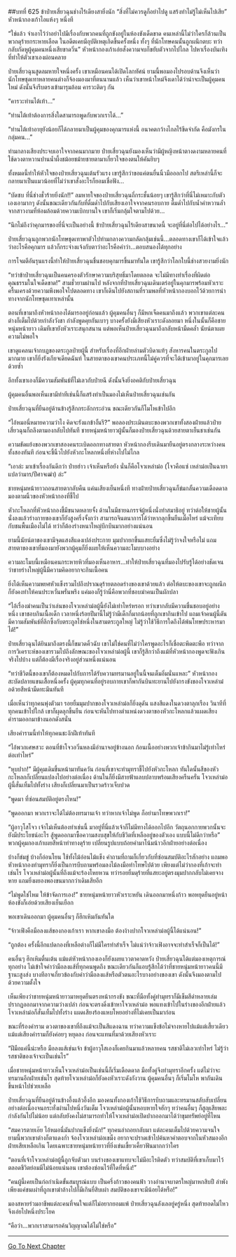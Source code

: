 ##บทที่ 625 ข้าป๋ายเสี่ยวฉุนช่างไร้เดียงสายิ่งนัก
“สิ่งที่ไม่ควรดูก็อย่าไปดู แสร้งทำไม่รู้ไม่เห็นไปเสีย” หัวหน้ากองเก้าไอแห้งๆ หนึ่งที

“ใช่แล้ว จำเอาไว้ว่าอย่าไปมีเรื่องกับพวกคนที่ถูกขังอยู่ในห้องขังเด็ดขาด คนเหล่านี้ไม่ว่าใครก็ล้วนเป็นพวกดุร้ายกระหายเลือด ในอดีตเคยมีอุบัติเหตุเกิดขึ้นครั้งหนึ่ง ทั้งๆ ที่นักโทษคนนั้นถูกผนึกตบะ ทว่ากลับกัดหูผู้คุมคนหนึ่งเสียขาดวิ่น” หัวหน้ากองเก้าเอ่ยสั่งความจบก็ขยับตัวจากไปไกล ไปหาเรื่องบันเทิงที่ทำให้ตัวเขาเองผ่อนคลาย

ป๋ายเสี่ยวฉุนสูดลมหายใจหนึ่งครั้ง เขาเหมือนคนได้เปิดโลกทัศน์ ยามนี้พอมองไปรอบด้านจึงเห็นว่านักโทษชุดเทาหลายคนต่างก็จ้องมองมาที่ตนนานแล้ว เห็นว่าเขาหน้าใหม่จึงเดาได้ว่าน่าจะเป็นผู้คุมคนใหม่ ดังนั้นจึงรีบตรงเข้ามารุมล้อม คารวะติดๆ กัน

“คารวะท่านไต้เท้า...”

“ท่านไต้เท้าต้องการสิ่งใดสามารถพูดกับพวกเราได้...”

“ท่านไต้เท้าอายุยังน้อยก็ได้กลายมาเป็นผู้คุมของคุกมารแห่งนี้ อนาคตกว้างไกลไร้ขีดจำกัด คือมังกรในกลุ่มคน...”

ท่ามกลางเสียงประจบเอาใจจากคนมากมาย ป๋ายเสี่ยวฉุนยังมองเห็นว่ามีผู้หญิงหน้าตางดงามหลายคนที่ใช้ดวงตาหวานปานน้ำผึ้งชม้อยชม้ายชายตามาเกี่ยวใจของตนให้คันยิบๆ

ทั้งหมดนี้ทำให้หัวใจของป๋ายเสี่ยวฉุนเต้นรัวแรง เขารู้สึกว่าขอแค่ตนยื่นนิ้วมือออกไป สตรีเหล่านี้ก็จะกลายมาเป็นแมวน้อยที่ไม่ว่าเขาสั่งอะไรก็ยอมเชื่อฟัง...

“บัดซบ ที่นี่ช่างชั่วร้ายยิ่งนัก!!” ลมหายใจของป๋ายเสี่ยวฉุนถี่กระชั้นน้อยๆ เขารู้สึกว่าที่นี่ไม่เหมาะกับตัวเองเอามากๆ ดังนั้นขณะเดียวกันกับที่ดื่มด่ำไปกับเสียงเอาใจจากคนรอบกาย ดื่มด่ำไปกับน้ำคำหวานล้ำจากสาวงามที่ห้อมล้อมด้วยความเบิกบานใจ เขาก็เริ่มกลุ้มใจตามไปด้วย...

“นึกไม่ถึงว่าคุกมารของที่นี่จะเป็นอย่างนี้ ข้าป๋ายเสี่ยวฉุนไร้เดียงสาขนาดนี้ จะอยู่ที่นี่ต่อไปได้อย่างไร...”

ป๋ายเสี่ยวฉุนถูกพวกนักโทษชุดเทาพาตัวไปท่ามกลางความกลัดกลุ้มเช่นนี้...ตลอดทางเขาก็ได้เข้าใจแล้วว่าอะไรคือคุกมาร แล้วก็กระจ่างแจ้งกับตาว่าอะไรคือคำว่า...ตอบสนองได้ทุกอย่าง

การโจมตีอันรุนแรงนี้ทำให้ป๋ายเสี่ยวฉุนชื่นชอบคุกมารขึ้นมาทันใด เขารู้สึกว่าโลกใบนี้ช่างสวยงามยิ่งนัก

“ทว่าข้าป๋ายเสี่ยวฉุนเป็นคนครองตัวรักษาความบริสุทธิ์มาโดยตลอด จะไม่มีทางทำเรื่องที่ผิดต่อคุณธรรมในใจเด็ดขาด!” สามชั่วยามผ่านไป หลังจากที่ป๋ายเสี่ยวฉุนเดินเตร่อยู่ในคุกมารพร้อมหัวเราะครื้นเครงด้วยความพึงพอใจไปตลอดทาง เขาก็เดินไปยังสถานที่รวมพลที่หัวหน้ากองบอกไว้ด้วยการนำทางจากนักโทษชุดเทาเหล่านั้น

ตอนที่เขามาถึงหัวหน้ากองได้มารออยู่ก่อนแล้ว ผู้คุมคนอื่นๆ ก็มีหกเจ็ดคนมาถึงแล้ว พวกเขาแต่ละคนต่างก็เต็มไปด้วยกำลังวังชา กำลังพูดคุยกันเบาๆ บางครั้งยังมีเสียงหัวเราะดังลอยมา หนึ่งในนั้นก็คือชายหนุ่มหน้ายาว เดิมทีเขายังหัวเราะสนุกสนาน แต่พอเห็นป๋ายเสี่ยวฉุนมาถึงกลับหน้ามืดคล้ำ นัยน์ตาเผยความไม่พอใจ

เขาดูแคลนเจ้ากบฏของตระกูลป๋ายผู้นี้ สำหรับเรื่องที่อีกฝ่ายล่ามตัวบิดาแท้ๆ สังหารคนในตระกูลไปมากมาย เขาก็ยิ่งรังเกียจเดียดฉันท์ ในสายตาของเขาคนประเภทนี้ไม่คู่ควรที่จะได้เข้ามาอยู่ในคุกมารเลยด้วยซ้ำ

อีกทั้งเขาเองก็มีความสัมพันธ์ที่ไม่เลวกับป๋ายฉี ดังนั้นจึงยิ่งอคติกับป๋ายเสี่ยวฉุน

ผู้คุมคนอื่นพอเห็นเขามีท่าทีเช่นนี้ก็แสร้งทำเป็นมองไม่เห็นป๋ายเสี่ยวฉุนเช่นกัน

ป๋ายเสี่ยวฉุนที่ยืนอยู่ด้านข้างรู้สึกกระอักกระอ่วน ขณะเดียวกันก็โมโหเข้าไปอีก

“ไอ้หมอนี่หมายความว่าไง คิดจะรังแกข้างั้นรึ?” พอลองประเมินตบะของพวกเขาทั้งสองฝ่ายแล้วป๋ายเสี่ยวฉุนก็ถลึงตามองกลับไปทันที ชายหนุ่มหน้ายาวผู้นั้นก็มองป๋ายเสี่ยวฉุนด้วยสายตาเย็นชาเช่นกัน

ความขัดแย้งของพวกเขาสองคนระเบิดออกทางสายตา หัวหน้ากองรีบเดินมายืนอยู่ตรงกลางระหว่างคนทั้งสองทันที ก่อนจะชี้นิ้วไปยังหัวกะโหลกหนึ่งที่ห่างไปไม่ไกล

“เอาล่ะ มาเข้าเรื่องกันดีกว่า ป๋ายฮ่าว เจ้าเห็นหรือยัง นั่นก็คือโจวเหล่าม๋อ (โจวคือแซ่ เหล่าม๋อเป็นฉายาแปลว่ามาร/ปีศาจเฒ่า) ล่ะ”

ชายหนุ่มหน้ายาวถอนสายตากลับคืน แค่นเสียงเย็นหนึ่งที ทางฝ่ายป๋ายเสี่ยวฉุนก็ข่มกลั้นความเดือดดาลมองตามนิ้วของหัวหน้ากองที่ชี้ไป

หัวกะโหลกที่หัวหน้ากองชี้มีขนาดหลายจั้ง ด้านในมีชายฉกรรจ์ผู้หนึ่งนั่งทำสมาธิอยู่ ทว่าต่อให้ชายผู้นั้นนั่งลงแล้วร่างกายของเขาก็ยังสูงครึ่งจั้งกว่า สามารถจินตนาการได้ว่าหากลุกขึ้นยืนเมื่อไหร่ แม้จะเทียบกับชนพื้นเมืองไม่ได้ ทว่าก็ต้องร่างหนาใหญ่บึกบึนมากอย่างแน่นอน

ยามนี้นัยน์ตาของเขามีจุดแสงสีแดงเปล่งประกาย มุมปากยกขึ้นแสยะยิ้มซึ่งไม่รู้ว่าจงใจหรือไม่ แถมสายตาของเขาที่มองมายังพวกผู้คุมก็ยิ่งเผยให้เห็นความละโมบบางอย่าง

ความละโมบนี้เหมือนคนกระหายหิวที่มองเห็นอาหาร...ทำให้ป๋ายเสี่ยวฉุนที่มองไปรับรู้ได้อย่างชัดเจนว่าชายร่างใหญ่ผู้นี้มีความคิดอยากจะกินเนื้อคน

ยิ่งได้เห็นความพยศหัวแข็งรวมไปถึงปราณดุร้ายตลอดร่างของเขาด้วยแล้ว ต่อให้ตบะของเขาจะถูกผนึกก็ยังคงทำให้คนประหวั่นพรั่นพรึง แค่มองก็รู้ว่านี่คือพวกที่ชอบฆ่าคนเป็นผักปลา

“ไอ้เรื่องฆ่าคนเป็นว่าเล่นของโจวเหล่าม๋อผู้นี้ยังไม่เท่าไหร่หรอก ทว่าเขากลับมีความชื่นชอบอยู่อย่างหนึ่ง เขาชอบกินเนื้อเด็ก เวลาหนึ่งร้อยปีมานี้ไม่รู้ว่ามีเด็กกี่มากน้อยที่ถูกเขากินเข้าไป แถมเจ้าคนผู้นี้ดันมีความสัมพันธ์ที่ลึกซึ้งกับตระกูลไช่หนึ่งในสามตระกูลใหญ่ ไม่รู้ว่าใช้วิธีการใดถึงได้พ้นโทษประหารมาได้!”

ป๋ายเสี่ยวฉุนได้ยินมาถึงตรงนี้ก็ขมวดคิ้วฉับ เขาไม่ใช่คนที่ไม่ว่าใครพูดอะไรก็เชื่อตะพึดตะพือ ทว่าจากการวิเคราะห์ของเขารวมไปถึงลักษณะของโจวเหล่าม๋อผู้นี้ เขาก็รู้สึกว่าถึงแม้ที่หัวหน้ากองพูดจะฟังเกินจริงไปบ้าง แต่ก็ต้องมีเรื่องจริงอยู่ส่วนหนึ่งแน่นอน

“ทว่าชีวิตนี้ของเขาก็ต้องหมดไปกับการได้รับความทรมานอยู่ในนี้จนเต็มอิ่มนั่นแหละ” หัวหน้ากองสะบัดปลายแขนเสื้อหนึ่งครั้ง ผู้คุมทุกคนที่อยู่รอบกายเขาก็พากันบินทะยานไปยังกรงขังของโจวเหล่าม๋อด้วยสีหน้ามืดทะมึนทันที

เมื่อเห็นว่าทุกคนพุ่งตัวมา รอยยิ้มมุมปากของโจวเหล่าม๋อก็ยิ่งดุดัน แสงสีแดงในดวงตาลุกเรือง วินาทีที่ทุกคนเข้าไปใกล้ เขาก็ผุดลุกขึ้นยืน ก่อนจะหันไปทางตำแหน่งดวงตาของหัวกะโหลกแล้วแผดเสียงคำรามออกมาข้างนอกดังสนั่น

เสียงคำรามนี้ทำให้ทุกคนชะงักฝีเท้าทันที

“ไอ้พวกเศษสวะ ตอนที่ข้าโจวอวิ๋นหลงมีอำนาจอยู่ข้างนอก ก้อนเนื้ออย่างพวกเจ้าข้ากินมาไม่รู้เท่าไหร่ต่อเท่าไหร่”

“หุบปาก!” มีผู้คุมเดิมขึ้นหน้ามาทันควัน ก่อนที่เขาจะทำมุทราชี้ไปยังหัวกะโหลก ทันใดนั้นสีของหัวกะโหลกก็เปลี่ยนแปลงไปอย่างต่อเนื่อง ด้านในก็ยิ่งมีสายฟ้าแลบปลาบพร้อมเสียงครืนครั่น โจวเหล่าม๋อผู้นี้สั่นเทิ้มไปทั้งร่าง เสียงก็เปลี่ยนมาเป็นรวดร้าวเจ็บปวด

“พูดมา ที่ซ่อนสมบัติอยู่ตรงไหน!”

“พูดออกมา พวกเราจะได้ไม่ต้องทรมานเจ้า ทว่าหากเจ้าไม่พูด ก็อย่ามาโทษพวกเรา!”

“ผู้อาวุโสโจว เจ้าไม่เห็นต้องทำเช่นนี้ มาอยู่ที่นี่แล้วเจ้าก็ไม่มีทางได้ออกไปอีก วัตถุนอกกายพวกนั้นจะยังมีประโยชน์อะไร สู้พูดออกมาซื้อความสงบสุขให้กับชีวิตที่เหลืออยู่ของตัวเอง แบบนี้ไม่ดีกว่าหรือ” พวกผู้คุมกองเก้าเผยสีหน้าท่าทางดุร้าย เปลี่ยนรูปแบบถ้อยคำมาโน้มน้าวอีกฝ่ายอย่างต่อเนื่อง

บ้างก็ข่มขู่ บ้างก็อ่อนโยน ใช้ทั้งไม้อ่อนไม้แข็ง คำถามที่ถามก็เกี่ยวกับที่ซ่อนสมบัติอะไรสักอย่าง แถมพอหัวหน้ากองทำมุทราก็ยิ่งเป็นการบีบถามพร้อมลงไม้ลงมือทำโทษไปด้วย เพียงแต่ไม่ว่ากองที่เก้าจะทำเช่นไร โจวเหล่าม๋อผู้นั้นที่ถึงแม้จะร้องโหยหวน ทว่ารอยยิ้มดุร้ายที่แสยะอยู่ตรงมุมปากกลับไม่เคยจางหาย แถมยิ่งผยองพองขนมากกว่าเดิมเสียอีก

“ไม่พูดใช่ไหม ให้ข้าจัดการเอง!” ชายหนุ่มหน้ายาวหัวเราะหยัน เดินออกมาหนึ่งก้าว พอหยุดยืนอยู่หน้าห้องขังก็เอ่ยด้วยเสียงเย็นเยือก

พอเขาเดินออกมา ผู้คุมคนอื่นๆ ก็ฮึกเหิมกันทันใด

“จ้าวเฟิงคือมือลงแส้ของกองเก้าเรา หากเขาลงมือ ต้องง้างปากโจวเหล่าม๋อผู้นี้ได้แน่นอน!”

“ถูกต้อง ครั้งนี้อีกแปดกองที่เหลือต่างก็ไม่มีใครทำสำเร็จ ไม่แน่ว่าจ้าวเฟิงอาจจะทำสำเร็จก็เป็นได้!”

คนอื่นๆ ฮึกเหิมตื่นเต้น แม้แต่หัวหน้ากองเองก็ยังเผยแววตาคาดหวัง ป๋ายเสี่ยวฉุนได้แต่มองเหตุการณ์ทุกอย่าง ไม่เข้าใจคำว่ามือลงแส้ที่ทุกคนพูดถึง ขณะเดียวกันก็แอบรู้สึกได้ว่าที่ชายหนุ่มหน้ายาวคนนี้มีฐานะสูงส่ง บางทีอาจเกี่ยวข้องกับคำว่ามือลงแส้หรือตัวตนอะไรบางอย่างของเขา ดังนั้นจึงมองตามไปด้วยความตั้งใจ

เห็นเพียงว่าชายหนุ่มหน้ายาวมาหยุดยืนตรงหน้ากรงขัง ขณะที่มือทั้งคู่ทำมุทราก็มีเข็มสีดำหลายเล่มปรากฏออกมาจากความว่างเปล่า ก่อนจะตรงดิ่งเข้าหาโจวเหล่าม๋อ พอแทงเข้าไปในร่างของอีกฝ่ายแล้วโจวเหล่าม๋อก็สั่นเทิ้มไปทั้งร่าง แผดเสียงร้องแหบโหยอย่างที่ไม่เคยเป็นมาก่อน

ขณะที่ร้องคำราม ดวงตาของเขาที่ถึงแม้จะเป็นสีแดงฉาน ทว่าความแข็งข้อไม่จางหายไปแม้แต่เสี้ยวเดียว แม้แต่เสียงคำรามก็ยังค่อยๆ หยุดลง ก่อนจะแทนที่มาด้วยเสียงหัวเราะ

“ฝีมือแค่นี้น่ะหรือ มือลงแส้เช่นเจ้า ข้าผู้อาวุโสเองก็เคยกินมาแล้วหลายคน รสชาติไม่เลวเท่าไหร่ ไม่รู้ว่ารสชาติของเจ้าจะเป็นเช่นไร”

เมื่อชายหนุ่มหน้ายาวเห็นโจวเหล่าม๋อเป็นเช่นนี้ก็เริ่มเดือดดาล มือทั้งคู่จึงทำมุทราอีกครั้ง แต่ไม่ว่าจะทรมานอีกฝ่ายเช่นไร สุดท้ายโจวเหล่าม๋อก็ยังคงหัวเราะดังกังวาน ผู้คุมคนอื่นๆ ก็เริ่มโมโห พากันเดินขึ้นหน้าไปช่วยเหลือ

ป๋ายเสี่ยวฉุนที่ยืนอยู่ด้านข้างอึ้งแล้วอึ้งอีก มองคนทั้งกองเก้าใช้วิธีการบีบถามและทรมานสลับสับเปลี่ยนอย่างต่อเนื่องจนกระทั่งผ่านไปหนึ่งวันเต็ม โจวเหล่าม๋อผู้นั้นหอบหายใจฮักๆ ทว่าคนอื่นๆ ก็สูญเสียพละกำลังกันไปไม่น้อย แต่กลับยังคงไม่สามารถทำให้โจวเหล่าม๋อเปิดปากออกมาได้ว่าขุมทรัพย์อยู่ที่ไหน

“สมควรตายเอ๊ย ไอ้หมอนี่มันปากแข็งยิ่งนัก!” ทุกคนล่าถอยกลับมา แต่ละคนเต็มไปด้วยความจนใจ ยามนี้พวกเขาต่างก็ตาแดงก่ำ จ้องโจวเหล่าม๋อเขม็ง อยากจะปราดเข้าไปค้นหาคำตอบจากในหัวสมองอีกฝ่ายเสียเหลือเกิน โดยเฉพาะชายหนุ่มหน้ายาวที่ยิ่งเข่นเขี้ยวเคี้ยวฟันมากกว่าใคร

“ตอนที่เจ้าโจวเหล่าม๋อผู้นี้ถูกจับตัวมา บนร่างของเขาแทบจะไม่มีอะไรติดตัว ทว่าสมบัติที่เขาเก็บมาไว้ตลอดชีวิตย่อมมีไม่น้อยแน่นอน เขาต้องซ่อนไว้ที่ใดที่หนึ่ง!”

“คนผู้นี้เคยเป็นก่อกำเนิดขั้นสมบูรณ์แบบ เป็นครึ่งก้าวของคนฟ้า วางอำนาจบาตรใหญ่มาหกสิบปี ลำพังเพียงแค่ชนเผ่าที่ถูกเขาฆ่าล้างไปก็มีเกินยี่สิบเผ่า สมบัติของเขาจะมีน้อยได้หรือ!”

มองสหายร่วมอาชีพแต่ละคนที่จนใจแต่ก็ไม่อยากยอมแพ้ ป๋ายเสี่ยวฉุนลังเลอยู่ครู่หนึ่ง สุดท้ายอดไม่ไหวจึงเอ่ยไปหนึ่งประโยค

“คือว่า...พวกเราสามารถค้นวิญญาณได้ไม่ใช่หรือ”


------


[Go To Next Chapter]( ./63.md)